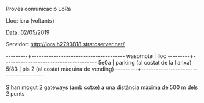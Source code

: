 Proves comunicació LoRa

Lloc: icra (voltants)

Data: 02/05/2019

Servidor: http://lora.h2793818.stratoserver.net/

---------+--------------------------------------
waspmote | lloc
---------+--------------------------------------
5e0a     | parking (al costat de la llanxa)
5f83     | pis 2 (al costat màquina de vending)
---------+--------------------------------------

S'han mogut 2 gateways (amb cotxe) a una distància màxima de 500 m
dels 2 punts
